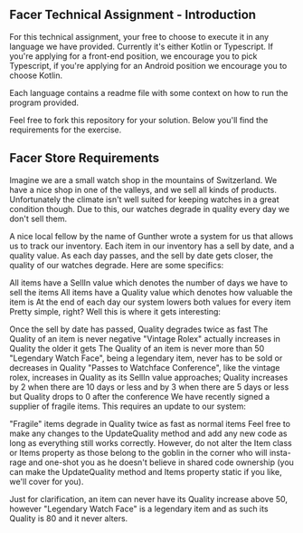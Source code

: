 ## Facer Technical Assignment - Introduction

For this technical assignment, your free to choose to execute it in any language we have provided. Currently it's either Kotlin or Typescript. If you're applying for a front-end position, we encourage you to pick Typescript, if you're applying for an Android position we encourage you to choose Kotlin.

Each language contains a readme file with some context on how to run the program provided.

Feel free to fork this repository for your solution. Below you'll find the requirements for the exercise. 


## Facer Store Requirements

Imagine we are a small watch shop in the mountains of Switzerland. We have a nice shop in one of the valleys, and we sell all kinds of products. Unfortunately the climate isn't well suited for keeping watches in a great condition though. Due to this, our watches degrade in quality every day we don't sell them.

A nice local fellow by the name of Gunther wrote a system for us that allows us to track our inventory. Each item in our inventory has a sell by date, and a quality value. As each day passes, and the sell by date gets closer, the quality of our watches degrade. Here are some specifics:

All items have a SellIn value which denotes the number of days we have to sell the items
All items have a Quality value which denotes how valuable the item is
At the end of each day our system lowers both values for every item
Pretty simple, right? Well this is where it gets interesting:

Once the sell by date has passed, Quality degrades twice as fast
The Quality of an item is never negative
"Vintage Rolex" actually increases in Quality the older it gets
The Quality of an item is never more than 50
"Legendary Watch Face", being a legendary item, never has to be sold or decreases in Quality
"Passes to Watchface Conference", like the vintage rolex, increases in Quality as its SellIn value approaches;
Quality increases by 2 when there are 10 days or less and by 3 when there are 5 days or less but
Quality drops to 0 after the conference
We have recently signed a supplier of fragile items. This requires an update to our system:

"Fragile" items degrade in Quality twice as fast as normal items
Feel free to make any changes to the UpdateQuality method and add any new code as long as everything still works correctly. However, do not alter the Item class or Items property as those belong to the goblin in the corner who will insta-rage and one-shot you as he doesn't believe in shared code ownership (you can make the UpdateQuality method and Items property static if you like, we'll cover for you).

Just for clarification, an item can never have its Quality increase above 50, however "Legendary Watch Face" is a legendary item and as such its Quality is 80 and it never alters.
